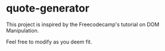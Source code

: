 ﻿# quote-generator

This project is inspired by the Freecodecamp's tutorial on DOM Manipulation.

Feel free to modify as you deem fit. 
